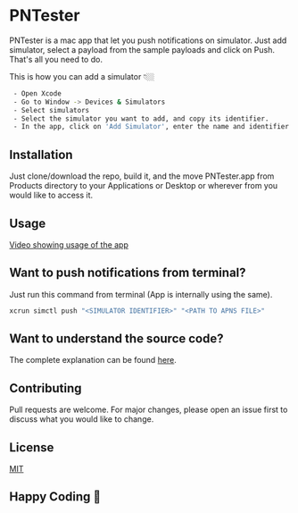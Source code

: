 # PNTester

PNTester is a mac app that let you push notifications on simulator. Just add simulator, select a payload from the sample payloads and click on Push. That's all you need to do. 

This is how you can add a simulator 👇🏼

```bash
 - Open Xcode
 - Go to Window -> Devices & Simulators
 - Select simulators
 - Select the simulator you want to add, and copy its identifier.
 - In the app, click on 'Add Simulator', enter the name and identifier of simulator and click 'Save'.    
```

## Installation

Just clone/download the repo, build it, and the move PNTester.app from Products directory to your Applications or Desktop or wherever from you would like to access it.

## Usage

[Video showing usage of the app](https://drive.google.com/file/d/1SQomyDXSDiHtZok9UXB11Nh3qwWgS98-/view?usp=sharing)


## Want to push notifications from terminal?

Just run this command from terminal (App is internally using the same).
```bash
xcrun simctl push "<SIMULATOR IDENTIFIER>" "<PATH TO APNS FILE>"
```

## Want to understand the source code?
The complete explanation can be found [here](https://youtu.be/--W3qMzyQfI).

## Contributing
Pull requests are welcome. For major changes, please open an issue first to discuss what you would like to change.

## License
[MIT](https://choosealicense.com/licenses/mit/)

## Happy Coding 🍻 
